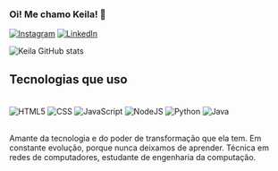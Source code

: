 ### Oi! Me chamo Keila! 🤠
[![Instagram](https://img.shields.io/badge/Instagram-E4405F?style=for-the-badge&logo=instagram&logoColor=white)](https://www.instagram.com/keilarobertasilva/?hl=pt-br)
[![LinkedIn](https://img.shields.io/badge/LinkedIn-0077B5?style=for-the-badge&logo=linkedin&logoColor=white)](www.linkedin.com/in/keila-roberta-3b31122b7)

![Keila GitHub stats](https://github-readme-stats.vercel.app/api?username=keilarobertasv&show_icons=true&theme=dark&locale=pt-br)

## Tecnologias que uso

<div style = "display: inline_block"><br>
 <img align = "center" alt = "HTML5" src = "https://img.shields.io/badge/HTML5-E34F26?style=for-the-badge&logo=html5&logoColor=white"/>
 <img align = "center" alt = "CSS" src = "https://img.shields.io/badge/CSS-239120?&style=for-the-badge&logo=css3&logoColor=white"/>
 <img align = "center" alt = "JavaScript" src = "https://img.shields.io/badge/JavaScript-F7DF1E?style=for-the-badge&logo=javascript&logoColor=black"/>
 <img align = "center" alt = "NodeJS" src = "https://img.shields.io/badge/Node.js-43853D?style=for-the-badge&logo=node.js&logoColor=white"/> 
 <img align = "center" alt = "Python" src = "https://img.shields.io/badge/Python-3776AB?style=for-the-badge&logo=python&logoColor=white"/> 
 <img align = "center" alt = "Java" src = "https://img.shields.io/badge/Java-ED8B00?style=for-the-badge&logo=openjdk&logoColor=white"/>
</div><br>

Amante da tecnologia e do poder de transformação que ela tem. Em constante evolução, porque nunca deixamos de aprender. 
Técnica em redes de computadores, estudante de engenharia da computação. 
